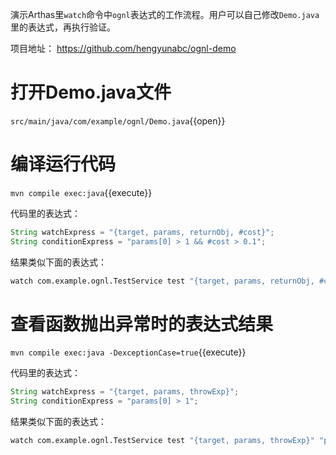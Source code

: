 
演示Arthas里`watch`命令中`ognl`表达式的工作流程。用户可以自己修改`Demo.java`里的表达式，再执行验证。

项目地址： https://github.com/hengyunabc/ognl-demo
# 打开Demo.java文件

`src/main/java/com/example/ognl/Demo.java`{{open}}

# 编译运行代码

`mvn compile exec:java`{{execute}}

代码里的表达式：

```java
String watchExpress = "{target, params, returnObj, #cost}";
String conditionExpress = "params[0] > 1 && #cost > 0.1";
```

结果类似下面的表达式：

```bash
watch com.example.ognl.TestService test "{target, params, returnObj, #cost}" "params[0] > 1 && #cost > 0.1" -x 3
```

# 查看函数抛出异常时的表达式结果

`mvn compile exec:java -DexceptionCase=true`{{execute}}

代码里的表达式：

```java
String watchExpress = "{target, params, throwExp}";
String conditionExpress = "params[0] > 1";
```

结果类似下面的表达式：

```bash
watch com.example.ognl.TestService test "{target, params, throwExp}" "params[0] > 1" -e -x 2
```
